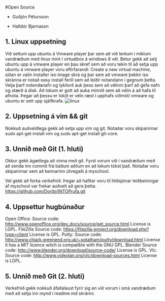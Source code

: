 #Open Source

<ul>
<li><p>Guðjón Pétursson</p></li>
<li><p>Halldór Bjarnason</p></li>
</ul>

## 1. Linux uppsetning

Við settum upp ubuntu á Vmware player þar sem að við lentum í 
miklum vandræðum með linux mint í virtualbox á windows 8 vél. Betur gekk
að setj ubuntu upp á vmware player en þau skref 
sem að voru tekin til að setja upp ubuntu á vmware player voru 
eftirfarandi: Create a new virtual machine, síðan er valin installer
iso image skrá og þar sem að vmware þekkir iso skránna er notað easy 
install ferill sem að leiðir notandann í gegnum þetta. Velja þarf 
notendanafn og lykilorð auk þess sem að vélinni þarf að gefa nafn og 
stærð á disk. Að lokum er gott að auka minnið sem að vélin á að hafa
til afnota. Þegar að þessu er lokið er véln ræst í upphafs viðmóti 
vmware og ubuntu er sett upp sjálfkrafa.
![linux](https://f.cloud.github.com/assets/5690482/1351438/9142baa8-3725-11e3-98c1-1e95a4df9433.jpg)

## 2. Uppsetning á vim && git

Nokkuð auðveldlega gekk að setja upp vim og git. Notaðar voru skipanirnar 
sudo apt-get install vim og sudo apt-get install git-core.

## 3. Unnið með Git (1. hluti)
Okkur gekk ágætlega að vinna með git. Fyrst vorum við í vandræðum með að senda inn commit frá 
báðum aðilum en að lokum tókst það. Notaðar voru skipanirnar sem að kennarinn útvegaði á myschool.

Vel gekk að forka verkefnið. Þegar að hafðar voru til hliðsjónar leiðbeiningar af  myschool var
frekar auðvelt að gera þetta. https://github.com/Doribj/INTOPrufa.git


## 4. Uppsettur hugbúnaður
Open Office:
Source code: http://www.openoffice.org/dev_docs/source/get_source.html
License is LGPL.
FileZilla
Source code:
https://filezilla-project.org/download.php?type=client
License is GPL.
Putty:
Source code: http://www.chiark.greenend.org.uk/~sgtatham/putty/download.html
License it has a MIT licence witch is compatible with the GNU GPL.
Blender
Source code: http://www.blender.org/download/source-code/
License is GPL.
Vlc:
Source code: http://www.videolan.org/vlc/download-sources.html
License is LGPL.


## 5. Unnið með Git (2. hluti)

Verkefnið gekk nokkuð áfallalaust fyrir sig en við vorum í smá vandræðum með að setja inn mynd í readme.md skránni.

